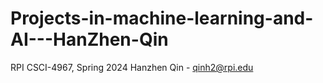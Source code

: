 # Projects-in-machine-learning-and-AI---HanZhen-Qin
RPI CSCI-4967, Spring 2024
Hanzhen Qin - qinh2@rpi.edu

